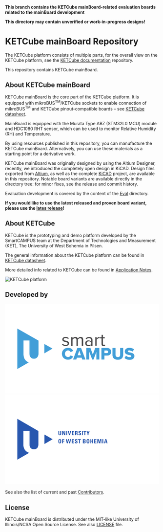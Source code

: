 
**This branch contains the KETCube mainBoard-related evaluation boards related to the mainBoard development**

**This directory may contain unverified or work-in-progress designs!** 


# KETCube mainBoard Repository

The KETCube platform consists of multiple parts, for the overall view on the 
KETCube platform, see the 
[KETCube documentation](https://github.com/SmartCAMPUSZCU/KETCube-docs)
repository.

This repository contains KETCube mainBoard.

## About KETCube mainBoard
KETCube mainBoard is the core part of the KETCube platform.  It is 
equipped with mikroBUS<sup>TM</sup>/KETCube sockets to enable connection of
mikroBUS<sup>TM</sup> and KETCube pinout-compatible boards – see 
[KETCube datasheet](https://github.com/SmartCAMPUSZCU/KETCube-docs/blob/master/KETCubeDatasheet.pdf).

MainBoard is equipped with the Murata Type ABZ (STM32L0 MCU) module 
and HDC1080 RHT sensor, which can be used to monitor 
Relative Humidity (RH) and Temperature.

By using resources published in this repository, you can manufacture the KETCube mainBoard. 
Alternatively, you can use these materials as a starting point for a derivative work.

KETCube mainBoard was originally designed by using the Altium Designer, recently,
we introduced the completely open design in KiCAD. Design files exported from [Altium](Altium/), 
as well as the complete [KiCAD](KiCAD/) project, are available in this repository. 
Notable board variants are available directly in the directory tree: for minor fixes, see the release and commit history.

Evaluation development is covered by the content of the [Eval](Eval/) directory.

**If you would like to use the latest released and proven board variant, please use the [lates release](https://github.com/SmartCAMPUSZCU/KETCube-mainBoard/releases/latest)!**

## About KETCube

KETCube is the prototyping and demo platform developed by the SmartCAMPUS team 
at the Department of Technologies and Measurement (KET), 
The University of West Bohemia in Pilsen.

The general information about the KETCube platform can be found in 
[KETCube datasheet](https://github.com/SmartCAMPUSZCU/KETCube-docs/blob/master/KETCubeDatasheet.pdf).

More detailed info related to KETCube can be found in 
[Application Notes](https://github.com/SmartCAMPUSZCU/KETCube-docs/tree/master/appNotes).

![KETCube platform](https://github.com/SmartCAMPUSZCU/KETCube-docs/blob/master/resources/images/ketCube_all_photo_webQ.jpg)

## Developed by

[![SmartCAMPUS ZCU](https://github.com/SmartCAMPUSZCU/KETCube-docs/blob/master/resources/images/smartCAMPUSZCU_logo.svg)](https://www.smartcampus.cz/en)
[![ZCU](https://github.com/SmartCAMPUSZCU/KETCube-docs/blob/master/resources/images/ZCU_logotype.svg)](https://www.zcu.cz/en)

See also the list of current and past 
[Contributors](https://github.com/SmartCAMPUSZCU/KETCube-mainBoard/blob/master/CONTRIBUTORS).

## License

KETCube mainBoard is distributed under the MIT-like University of Illinois/NCSA Open Source 
License. 
See also 
[LICENSE](https://github.com/SmartCAMPUSZCU/KETCube-mainBoard/blob/master/LICENSE) file.
